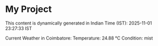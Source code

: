 # My Project

This content is dynamically generated in Indian Time (IST): 2025-11-01 23:27:33 IST


Current Weather in Coimbatore:
Temperature: 24.88 °C
Condition: mist

